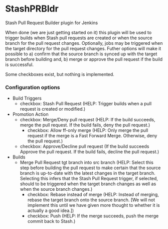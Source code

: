 StashPRBldr
===========

Stash Pull Request Builder plugin for Jenkins

When done (we are just getting started on it) this plugin will be used to trigger builds when Stash pull requests are created or when the source branch for the pull request changes.  Optionally, jobs may be triggered when the target directory for the pull request changes.  Futher options will make it possible to a) confirm that the source branch is synced up with the target branch before building and, b) merge or approve the pull request if the build is successful.

Some checkboxes exist, but nothing is implemented.

### Configuration options

* Build Triggers
   * checkbox: Stash Pull Request (HELP: Trigger builds when a pull request is created or modified.)
* Promotion Action
   * checkbox: Merge/Deny pull request (HELP: If the build succeeds, merge the pull request.  If the build fails, deny the pull request.) 
      * checkbox: Allow ff-only merge (HELP: Only merge the pull request if the merge is a Fast Forward Merge.  Otherwise, deny the pull request.)
   * checkbox: Approve/Decline pull request (If the build succeeds Approve the pull request.  If the build fails, decline the pull request.)
* Builds
   * Merge Pull Request tgt branch into src branch (HELP: Select this step before building the pull request to make certain that the source branch is up-to-date with the latest changes in the target branch. Selecting this infers that the Stash Pull Request trigger, if selected, should to be triggered when the target branch changes as well as when the source branch changes.)
      * checkbox: Rebase instead of merge (HELP: Instead of merging, rebase the target branch onto the source branch. [We will not implement this until we have given more thought to whether it is actually a good idea.])
      * checkbox: Push (HELP: If the merge succeeds, push the merge commit back to Stash.)
